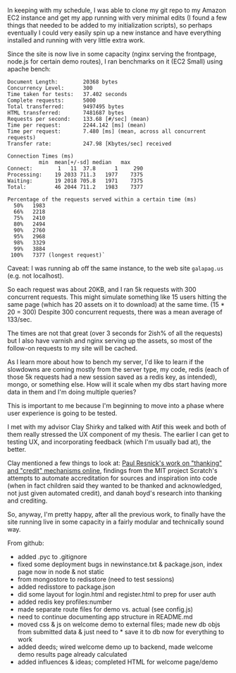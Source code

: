 In keeping with my schedule, I was able to clone my git repo to my Amazon EC2 instance and get my app running with very minimal edits (I found a few things that needed to be added to my initialization scripts), so perhaps eventually I could very easily spin up a new instance and have everything installed and running with very little extra work.

Since the site is now live in some capacity (nginx serving the frontpage, node.js for certain demo routes), I ran benchmarks on it (EC2 Small) using apache bench:

    Document Length:        20368 bytes
    Concurrency Level:      300
    Time taken for tests:   37.402 seconds
    Complete requests:      5000
    Total transferred:      9497495 bytes
    HTML transferred:       7481687 bytes
    Requests per second:    133.68 [#/sec] (mean)
    Time per request:       2244.142 [ms] (mean)
    Time per request:       7.480 [ms] (mean, across all concurrent requests)
    Transfer rate:          247.98 [Kbytes/sec] received

    Connection Times (ms)
              min  mean[+/-sd] median   max
    Connect:        1   11  37.8      1     290
    Processing:    19 2033 711.3   1977    7375
    Waiting:       19 2018 705.8   1971    7375
    Total:         46 2044 711.2   1983    7377

    Percentage of the requests served within a certain time (ms)
      50%   1983
      66%   2218
      75%   2410
      80%   2494
      90%   2760
      95%   2968
      98%   3329
      99%   3884
     100%   7377 (longest request)`


Caveat: I was running ab off the same instance, to the web site `galapag.us` (e.g. not localhost).

So each request was about 20KB, and I ran 5k requests with 300 concurrent requests.  This might simulate something like 15 users hitting the same page (which has 20 assets on it to download) at the same time.  (15 * 20 = 300)  Despite 300 concurrent requests, there was a mean average of 133/sec.

The times are not that great (over 3 seconds for 2ish% of all the requests) but I also have varnish and nginx serving up the assets, so most of the follow-on requests to my site will be cached.

As I learn more about how to bench my server, I'd like to learn if the slowdowns are coming mostly from the server type, my code, redis (each of those 5k requests had a new session saved as a redis key, as intended), mongo, or something else.  How will it scale when my dbs start having more data in them and I'm doing multiple queries?

This is important to me because I'm beginning to move into a phase where user experience is going to be tested.

I met with my advisor Clay Shirky and talked with Atif this week and both of them really stressed the UX component of my thesis.  The earlier I can get to testing UX, and incorporating feedback (which I'm usually bad at), the better.

Clay mentioned a few things to look at: [Paul Resnick's work on "thanking" and "credit" mechanisms online](http://mail.free-knowledge.org/references/authors/paul_resnick.html), findings from the MIT project Scratch's attempts to automate accreditation for sources and inspiration into code (when in fact children said they wanted to be thanked and acknowledged, not just given automated credit), and danah boyd's research into thanking and crediting.

So, anyway, I'm pretty happy, after all the previous work, to finally have the site running live in some capacity in a fairly modular and technically sound way.

From github:

* added .pyc to .gitignore
* fixed some deployment bugs in newinstance.txt & package.json, index page now in node & not static
* from mongostore to redisstore (need to test sessions)
* added redisstore to package.json
* did some layout for login.html and register.html to prep for user auth
* added redis key profiles:number
* made separate route files for demo vs. actual (see config.js)
* need to continue documenting app structure in README.md
* moved css & js on welcome demo to external files; made new db objs from submitted data & just need to * save it to db now for everything to work
* added deeds; wired welcome demo up to backend, made welcome demo results page already calculated
* added influences & ideas; completed HTML for welcome page/demo